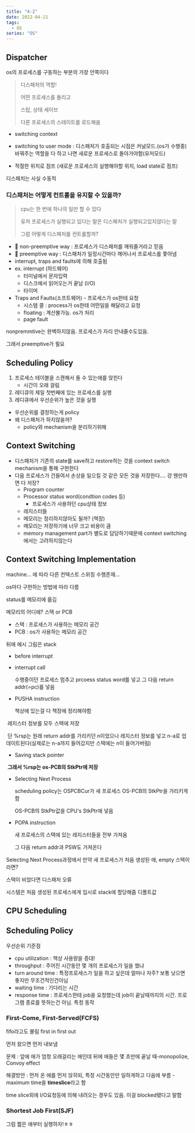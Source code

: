 ```yaml
---
title: "4-2"
date: 2022-04-21
tags:
  - OS
series: "OS"
---
```


## Dispatcher

os의 프로세스를 구동하는 부분의 가장 안쪽이다

> 디스패처의 역할!
>
> 어떤 프로세스를 돌리고
>
> 스탑, 상태 세이브
>
> 다른 프로세스의 스테이트를 로드해옴



* switching context

* switching to user mode : 디스패처가 호출되는 시점은 커널모드.(os가 수행중) 바꿔주는 역할을 다 하고 나면 새로운 프로세스로 돌아가야함(유저모드)

* 적절한 위치로 점프 (새로운 프로세스의 실행해야할 위치, load state로 점프)



디스패치는 사실 수동적



### 디스패처는 어떻게 컨트롤을 유지할 수 있을까?

>  cpu는 한 번에 하나의 일만 할 수 있다
>
> 유저 프로세스가 실행되고 있다는 말은 디스패처가 실행되고있지않다는 말
>
> 그럼 어떻게 디스패처를 컨트롤할까?

* 📌 non-preemptive way : 프로세스가 디스패처를 깨워줄거라고 믿음
* 📌 preemptive way : 디스패처가 일정시간마다 깨어나서 프로세스를 쫓아냄
* interrupt, traps and faults에 의해 호출됨
* ex. interrupt (하드웨어)
  * 터미널에서 문자입력
  * 디스크에서 읽어오는거 끝남 (I/O)
  * 타이머
* Traps and Faults(소프트웨어) - 프로세스가 os한테 요청
  * 시스템 콜 : process가 os한테 어떤일을 해달라고 요청
  * floating  : 계산불가능. os가 처리
  * page fault



nonpremmtive는 완벽하지않음. 프로세스가 자리 안내줄수도있음. 

그래서 preemptive가 필요

 

## Scheduling Policy

1. 프로세스 테이블을 스캔해서 돌 수 있는애를 앉힌다 
   * 시간이 오래 걸림
2. 레디큐의 제일 첫번째에 있는 프로세스를 실행
3. 레디큐에서 우선순위가 높은 것을 실행

* 우선순위를 결정하는게 policy
* 왜 디스패처가 하지않을까?
  * policy와 mechanism을 분리하기위해

 

## Context Switching

* 디스패처가 기존의 state를 save하고 restore하는 것을 context switch mechanism을 통해 구현한다
* 다음 프로세스가 건들여서 손상을 일으킬 것 같은 모든 것을 저장한다.... 걍 웬만하면 다 저장?
  * Program counter
  * Processor status word(condtion codes 등)
    * 프로세스가 사용하던 cpu상태 정보
  * 레지스터들
  * 메모리는 정리하지않아도 될까? (책장)
  * 메모리는 저장하기에 너무 크고 비용이 큼
  *  memory management part가 별도로 담당하기때문에 context switching에서는 고려하지않는다



## Context Switching Implementation

machine... 에 따라 다른 컨텍스트 스위칭 수행존재...

os마다 구현하는 방법에 따라 다름



status를 메모리에 옮김

메모리의 어디에? 스택 or PCB

* 스택 : 프로세스가 사용하는 메모리 공간
* PCB : os가 사용하는 메모리 공간



뒤에 예시 그림은 stack

* before interrupt

* interrupt call

  수행중이던 프로세스 멈추고 prcoess status word를 넣고 그 다음 return addr(=pc)를 넣음

* PUSHA instruction

  책상에 있는걸 다 책장에 정리해야함

​		레지스터 정보를 모두 스택에 저장

​		단 %rsp는 원래  return addr를 가리키던 n이었으나 레지스터 정보를 넣고 n-a로 업데이트된다(실제로는 n-a까지 들어갔지만 스택에는 n이 들어가버림) 

* Saving stack pointer

​		**그래서 %rsp는 os-PCB의 StkPtr에 저장**

* Selecting Next Process

  scheduling policy는 OSPCBCur가 새 프로세스 OS-PCB의 StkPtr을 가리키게함

  OS-PCB의 StkPtr값을 CPU's StkPtr에 넣음

* POPA instruction

  새 프로세스의 스택에 있는 레지스터들을 전부 가져옴

  그 다음 return addr과 PSW도 가져온다



Selecting Next Process과정에서 만약 새 프로세스가 처음 생성된 애, empty 스택이라면?

스택이 비었다면 디스패처 오류

시스템은 처음 생성된 프로세스에게 임시로 stack에 할당해줌 디폴트값



## CPU Scheduling

## Scheduling Policy

우선순위 기준점

* cpu utilization : 책상 사용량을 증대!
* throughput : 주어진 시간동안 몇 개의 프로세스가 일을 했냐
* turn around time : 특정프로세스가 일을 하고 싶은데 얼마나 자주? 보통 낮으면 좋지만 무조건적인건아님
* waiting time : 기다리는 시간
* response time : 프로세스한테 job을 요청했는데 job이 끝날때까지의 시간. 프로그램 종료를 뜻하는건 아님. 특정 동작



### First-Come, First-Served(FCFS)

fifo라고도 불림 first in first out

먼저 왔으면 먼저 내보냄

문제 : 앞에 애가 엄청 오래걸리는 애인데 뒤에 애들은 몇 초만에 끝날 때-monopolize, Convoy effect

해결방안 : 먼저 온 애를 먼저 앉히되, 특정 시간동안만 일하게하고 다음에 부름 - maximum time을 **timeslice**라고 함

time slice외에 I/O요청등에 의해 내려오는 경우도 있음. 이걸 blocked됐다고 말함



### Shortest Job First(SJF)

그럼 짧은 애부터 실행하자!ㅎㅎ

